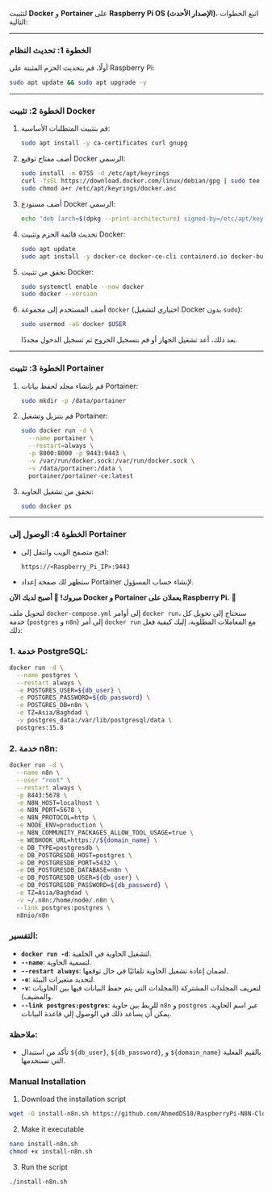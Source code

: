 لتثبيت **Docker** و **Portainer** على **Raspberry Pi OS (الإصدار الأحدث)**، اتبع الخطوات التالية:

---

### **الخطوة 1: تحديث النظام**
أولًا، قم بتحديث الحزم المثبتة على Raspberry Pi:
```sh
sudo apt update && sudo apt upgrade -y
```

---

### **الخطوة 2: تثبيت Docker**
1. قم بتثبيت المتطلبات الأساسية:
   ```sh
   sudo apt install -y ca-certificates curl gnupg
   ```
2. أضف مفتاح توقيع Docker الرسمي:
   ```sh
   sudo install -m 0755 -d /etc/apt/keyrings
   curl -fsSL https://download.docker.com/linux/debian/gpg | sudo tee /etc/apt/keyrings/docker.asc > /dev/null
   sudo chmod a+r /etc/apt/keyrings/docker.asc
   ```
3. أضف مستودع Docker الرسمي:
   ```sh
   echo "deb [arch=$(dpkg --print-architecture) signed-by=/etc/apt/keyrings/docker.asc] https://download.docker.com/linux/debian $(lsb_release -cs) stable" | sudo tee /etc/apt/sources.list.d/docker.list > /dev/null
   ```
4. تحديث قائمة الحزم وتثبيت Docker:
   ```sh
   sudo apt update
   sudo apt install -y docker-ce docker-ce-cli containerd.io docker-buildx-plugin docker-compose-plugin
   ```

5. تحقق من تثبيت Docker:
   ```sh
   sudo systemctl enable --now docker
   sudo docker --version
   ```

6. أضف المستخدم إلى مجموعة `docker` (اختياري لتشغيل Docker بدون `sudo`):
   ```sh
   sudo usermod -aG docker $USER
   ```
   بعد ذلك، أعد تشغيل الجهاز أو قم بتسجيل الخروج ثم تسجيل الدخول مجددًا.

---

### **الخطوة 3: تثبيت Portainer**
1. قم بإنشاء مجلد لحفظ بيانات Portainer:
   ```sh
   sudo mkdir -p /data/portainer
   ```
2. قم بتنزيل وتشغيل Portainer:
   ```sh
   sudo docker run -d \
     --name portainer \
     --restart=always \
     -p 8000:8000 -p 9443:9443 \
     -v /var/run/docker.sock:/var/run/docker.sock \
     -v /data/portainer:/data \
     portainer/portainer-ce:latest
   ```
3. تحقق من تشغيل الحاوية:
   ```sh
   sudo docker ps
   ```

---

### **الخطوة 4: الوصول إلى Portainer**
- افتح متصفح الويب وانتقل إلى:
  ```
  https://<Raspberry_Pi_IP>:9443
  ```
- ستظهر لك صفحة إعداد Portainer لإنشاء حساب المسؤول.

**مبروك! 🎉 أصبح لديك الآن Docker و Portainer يعملان على Raspberry Pi.** 🚀

لتحويل ملف `docker-compose.yml` إلى أوامر `docker run`، سنحتاج إلى تحويل كل خدمة (`postgres` و `n8n`) إلى أمر `docker run` مع المعاملات المطلوبة. إليك كيفية فعل ذلك:

### 1. **خدمة PostgreSQL:**

```bash
docker run -d \
  --name postgres \
  --restart always \
  -e POSTGRES_USER=${db_user} \
  -e POSTGRES_PASSWORD=${db_password} \
  -e POSTGRES_DB=n8n \
  -e TZ=Asia/Baghdad \
  -v postgres_data:/var/lib/postgresql/data \
  postgres:15.8
```

### 2. **خدمة n8n:**

```bash
docker run -d \
  --name n8n \
  --user "root" \
  --restart always \
  -p 8443:5678 \
  -e N8N_HOST=localhost \
  -e N8N_PORT=5678 \
  -e N8N_PROTOCOL=http \
  -e NODE_ENV=production \
  -e N8N_COMMUNITY_PACKAGES_ALLOW_TOOL_USAGE=true \
  -e WEBHOOK_URL=https://${domain_name} \
  -e DB_TYPE=postgresdb \
  -e DB_POSTGRESDB_HOST=postgres \
  -e DB_POSTGRESDB_PORT=5432 \
  -e DB_POSTGRESDB_DATABASE=n8n \
  -e DB_POSTGRESDB_USER=${db_user} \
  -e DB_POSTGRESDB_PASSWORD=${db_password} \
  -e TZ=Asia/Baghdad \
  -v ~/.n8n:/home/node/.n8n \
  --link postgres:postgres \
  n8nio/n8n
```

### التفسير:

- **`docker run -d`**: لتشغيل الحاوية في الخلفية.
- **`--name`**: لتسمية الحاوية.
- **`--restart always`**: لضمان إعادة تشغيل الحاوية تلقائيًا في حال توقفها.
- **`-e`**: لتحديد متغيرات البيئة.
- **`-v`**: لتعريف المجلدات المشتركة (المجلدات التي يتم حفظ البيانات فيها بين الحاويات والمضيف).
- **`--link postgres:postgres`**: للربط بين حاوية `n8n` و `postgres` عبر اسم الحاوية. يمكن أن يساعد ذلك في الوصول إلى قاعدة البيانات.

### ملاحظة:
- تأكد من استبدال `${db_user}`, `${db_password}`, و `${domain_name}` بالقيم الفعلية التي تستخدمها.

### Manual Installation

1. Download the installation script
```bash
wget -O install-n8n.sh https://github.com/AhmedDS10/RaspberryPi-N8N-Cloudflare-Deployer/blob/main/rpi-n8n-cloudflare-installer.sh
```

2. Make it executable
```bash
nano install-n8n.sh
chmod +x install-n8n.sh
```

3. Run the script
```bash
./install-n8n.sh
```
